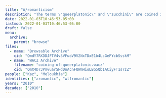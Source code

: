 ```yaml
---
title: "A/romanticism"
description: "The terms \"queerplatonic\" and \"zucchini\" are coined in the comments of a blog post on aromanticism"
date: 2022-01-03T10:46:53-05:00
lastmod: 2022-01-03T10:46:53-05:00
draft: false
menu:
  archive:
    parent: "browse"
files:
  - name: "Browsable Archive"
    cid: "QmdY7RXDDJFTV4v3VFwaV9V2NxTDxE1b4LcGePYcbSsskM"
  - name: "WACZ Archive"
    filename: "coining-of-queerplatonic.wacz"
    cid: "QmX4D73PmvuarSHdDnAcnFQWmHioLBG5Qb1ACiyFT1s7zZ"
people: ["Kaz", "Meloukhia"]
identities: ["aromantic", "wtfromantic"]
years: "2010"
decades: ["2010"]
---
```

